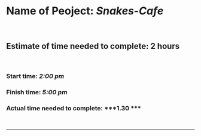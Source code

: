 # Name of Peoject: *Snakes-Cafe*

<br>

## Estimate of time needed to complete: 2 hours

<br>

### Start time: ***2:00 pm***

### Finish time: ***5:00 pm***

### Actual time needed to complete: ***1.30 ***


<br>
<hr>
